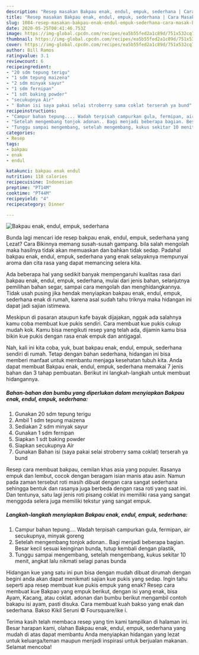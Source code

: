 ```yaml
---
description: "Resep masakan Bakpau enak, endul, empuk, sederhana | Cara Masak Bakpau enak, endul, empuk, sederhana Yang Sempurna"
title: "Resep masakan Bakpau enak, endul, empuk, sederhana | Cara Masak Bakpau enak, endul, empuk, sederhana Yang Sempurna"
slug: 1084-resep-masakan-bakpau-enak-endul-empuk-sederhana-cara-masak-bakpau-enak-endul-empuk-sederhana-yang-sempurna
date: 2020-05-25T00:41:46.753Z
image: https://img-global.cpcdn.com/recipes/ea5b55fed2a1c89d/751x532cq70/bakpau-enak-endul-empuk-sederhana-foto-resep-utama.jpg
thumbnail: https://img-global.cpcdn.com/recipes/ea5b55fed2a1c89d/751x532cq70/bakpau-enak-endul-empuk-sederhana-foto-resep-utama.jpg
cover: https://img-global.cpcdn.com/recipes/ea5b55fed2a1c89d/751x532cq70/bakpau-enak-endul-empuk-sederhana-foto-resep-utama.jpg
author: Bill Ramos
ratingvalue: 3.1
reviewcount: 6
recipeingredient:
- "20 sdm tepung terigu"
- "1 sdm tepung maizena"
- "2 sdm minyak sayur"
- "1 sdm fernipan"
- "1 sdt baking powder"
- "secukupnya Air"
- " Bahan isi saya pakai selai stroberry sama coklat terserah ya bund"
recipeinstructions:
- "Campur bahan tepung.... Wadah terpisah campurkan gula, fermipan, air secukupnya, minyak goreng"
- "Setelah mengembang tonjok adonan.. Bagi menjadi beberapa bagian. Besar kecil sesuai keinginan bunda, tutup kembali dengan plastik,"
- "Tunggu sampai mengembang, setelah mengembang, kukus sekitar 10 menit, angkat lalu nikmati selagi panas bunda"
categories:
- Resep
tags:
- bakpau
- enak
- endul

katakunci: bakpau enak endul 
nutrition: 118 calories
recipecuisine: Indonesian
preptime: "PT14M"
cooktime: "PT44M"
recipeyield: "4"
recipecategory: Dinner

---
```



![Bakpau enak, endul, empuk, sederhana](https://img-global.cpcdn.com/recipes/ea5b55fed2a1c89d/751x532cq70/bakpau-enak-endul-empuk-sederhana-foto-resep-utama.jpg)

Bunda lagi mencari ide resep bakpau enak, endul, empuk, sederhana yang Lezat? Cara Bikinnya memang susah-susah gampang. bila salah mengolah maka hasilnya tidak akan memuaskan dan bahkan tidak sedap. Padahal bakpau enak, endul, empuk, sederhana yang enak selayaknya mempunyai aroma dan cita rasa yang dapat memancing selera kita.

Ada beberapa hal yang sedikit banyak mempengaruhi kualitas rasa dari bakpau enak, endul, empuk, sederhana, mulai dari jenis bahan, selanjutnya pemilihan bahan segar, sampai cara mengolah dan menghidangkannya. Tidak usah pusing jika hendak menyiapkan bakpau enak, endul, empuk, sederhana enak di rumah, karena asal sudah tahu triknya maka hidangan ini dapat jadi sajian istimewa.

Meskipun di pasaran ataupun kafe bayak dijajakan, nggak ada salahnya kamu coba membuat kue pukis sendiri. Cara membuat kue pukis cukup mudah kok. Kamu bisa mengikuti resep yang telah ada, dijamin kamu bisa bikin kue pukis dengan rasa enak empuk dan antigagal.


Nah, kali ini kita coba, yuk, buat bakpau enak, endul, empuk, sederhana sendiri di rumah. Tetap dengan bahan sederhana, hidangan ini bisa memberi manfaat untuk membantu menjaga kesehatan tubuh kita. Anda dapat membuat Bakpau enak, endul, empuk, sederhana memakai 7 jenis bahan dan 3 tahap pembuatan. Berikut ini langkah-langkah untuk membuat hidangannya.

<!--inarticleads1-->

##### Bahan-bahan dan bumbu yang diperlukan dalam menyiapkan Bakpau enak, endul, empuk, sederhana:

1. Gunakan 20 sdm tepung terigu
1. Ambil 1 sdm tepung maizena
1. Sediakan 2 sdm minyak sayur
1. Gunakan 1 sdm fernipan
1. Siapkan 1 sdt baking powder
1. Siapkan secukupnya Air
1. Gunakan  Bahan isi (saya pakai selai stroberry sama coklat) terserah ya bund


Resep cara membuat bakpau, cemilan khas asia yang populer. Rasanya empuk dan lembut, cocok dengan beragam isian manis atau asin. Namun pada zaman tersebut roti masih dibuat dengan cara sangat sederhana sehingga bentuk dan rasanya juga berbeda dengan rasa roti yang saat ini. Dan tentunya, satu lagi jenis roti pisang coklat ini memiliki rasa yang sangat menggoda selera juga memiliki tekstur yang sangat empuk. 

<!--inarticleads2-->

##### Langkah-langkah menyiapkan Bakpau enak, endul, empuk, sederhana:

1. Campur bahan tepung.... Wadah terpisah campurkan gula, fermipan, air secukupnya, minyak goreng
1. Setelah mengembang tonjok adonan.. Bagi menjadi beberapa bagian. Besar kecil sesuai keinginan bunda, tutup kembali dengan plastik,
1. Tunggu sampai mengembang, setelah mengembang, kukus sekitar 10 menit, angkat lalu nikmati selagi panas bunda


Hidangan kue yang satu ini pun bisa dengan mudah dibuat dirumah dengan begini anda akan dapat menikmati sajian kue pukis yang sedap. Ingin tahu seperti apa resep membuat kue pukis empuk yang enak? Resep cara membuat kue Bakpao yang empuk berikut, dengan isi yang enak, bisa Ayam, Kacang, atau coklat. adonan dan bumbu berikut mengambil contoh bakapu isi ayam, pasti disuka. Cara membuat kuah bakso yang enak dan sederhana. Bakso Kikil Seruni © Foursquare/ike i. 

Terima kasih telah membaca resep yang tim kami tampilkan di halaman ini. Besar harapan kami, olahan Bakpau enak, endul, empuk, sederhana yang mudah di atas dapat membantu Anda menyiapkan hidangan yang lezat untuk keluarga/teman maupun menjadi inspirasi untuk berjualan makanan. Selamat mencoba!
